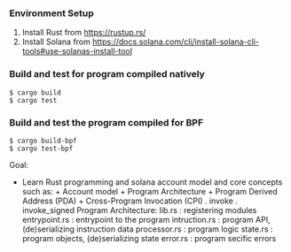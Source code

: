 ### Environment Setup
1. Install Rust from https://rustup.rs/
2. Install Solana from https://docs.solana.com/cli/install-solana-cli-tools#use-solanas-install-tool

### Build and test for program compiled natively
```
$ cargo build
$ cargo test
```

### Build and test the program compiled for BPF
```
$ cargo build-bpf
$ cargo test-bpf
```

Goal:
 - Learn Rust programming and solana account model and core concepts such as:
        + Account model
        + Program Architecture
        + Program Derived Address (PDA)
        + Cross-Program Invocation (CPI)
            . invoke
            . invoke_signed
Program Architecture:
    lib.rs : registering modules
    entrypoint.rs : entrypoint to the program
    intruction.rs : program API, (de)serializing instruction data
    processor.rs : program logic
    state.rs : program objects, (de)serializing state
    error.rs : program secific errors